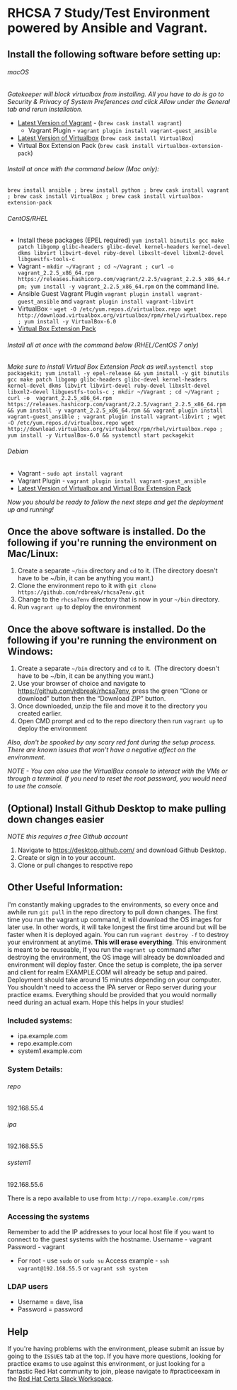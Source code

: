 # RHCSA 7 Study/Test Environment powered by Ansible and Vagrant. 

## Install the following software before setting up:
###### macOS
_Gatekeeper will block virtualbox from installing. All you have to do is go to Security & Privacy of System Preferences and click Allow under the General tab and rerun installation._
- [Latest Version of Vagrant](https://www.vagrantup.com/downloads.html) - (`brew cask install vagrant`)
    - Vagrant Plugin - `vagrant plugin install vagrant-guest_ansible`
- [Latest Version of Virtualbox](https://www.virtualbox.org/wiki/Downloads) (`brew cask install VirtualBox`)
- Virtual Box Extension Pack (`brew cask install virtualbox-extension-pack`)
###### Install at once with the command below (Mac only): 
`brew install ansible ; brew install python ; brew cask install vagrant ; brew cask install VirtualBox ; brew cask install virtualbox-extension-pack`

###### CentOS/RHEL
- Install these packages (EPEL required) `yum install binutils gcc make patch libgomp glibc-headers glibc-devel kernel-headers kernel-devel dkms libvirt libvirt-devel ruby-devel libxslt-devel libxml2-devel libguestfs-tools-c`
- Vagrant - `mkdir ~/Vagrant ; cd ~/Vagrant ; curl -o  vagrant_2.2.5_x86_64.rpm https://releases.hashicorp.com/vagrant/2.2.5/vagrant_2.2.5_x86_64.rpm; yum install -y vagrant_2.2.5_x86_64.rpm` on the command line.
- Ansible Guest Vagrant Plugin `vagrant plugin install vagrant-guest_ansible` and `vagrant plugin install vagrant-libvirt`
- VirtualBox - `wget -O /etc/yum.repos.d/virtualbox.repo wget http://download.virtualbox.org/virtualbox/rpm/rhel/virtualbox.repo ; yum install -y VirtualBox-6.0`
- [Virtual Box Extension Pack](https://www.virtualbox.org/wiki/Downloads)
###### Install all at once with the command below (RHEL/CentOS 7 only)
_Make sure to install Virtual Box Extension Pack as well._`systemctl stop packagekit; yum install -y epel-release && yum install -y git binutils gcc make patch libgomp glibc-headers glibc-devel kernel-headers kernel-devel dkms libvirt libvirt-devel ruby-devel libxslt-devel libxml2-devel libguestfs-tools-c ; mkdir ~/Vagrant ; cd ~/Vagrant ; curl -o  vagrant_2.2.5_x86_64.rpm https://releases.hashicorp.com/vagrant/2.2.5/vagrant_2.2.5_x86_64.rpm && yum install -y vagrant_2.2.5_x86_64.rpm && vagrant plugin install vagrant-guest_ansible ; vagrant plugin install vagrant-libvirt ; wget -O /etc/yum.repos.d/virtualbox.repo wget http://download.virtualbox.org/virtualbox/rpm/rhel/virtualbox.repo ; yum install -y VirtualBox-6.0 && systemctl start packagekit`
###### Debian
- Vagrant - `sudo apt install vagrant`
- Vagrant Plugin - `vagrant plugin install vagrant-guest_ansible`
- [Latest Version of Virtualbox and Virtual Box Extension Pack](https://www.virtualbox.org/wiki/Downloads)

_Now you should be ready to follow the next steps and get the deployment up and running!_

## Once the above software is installed. Do the following if you're running the environment on Mac/Linux:
1. Create a separate `~/bin` directory and `cd` to it.  (The directory doesn't have to be ~/bin, it can be anything you want.)
2. Clone the environment repo to it with `git clone https://github.com/rdbreak/rhcsa7env.git`
3. Change to the `rhcsa7env` directory that is now in your `~/bin` directory.
4. Run `vagrant up` to deploy the environment 

## Once the above software is installed. Do the following if you're running the environment on Windows:
1. Create a separate `~/bin` directory and `cd` to it.  (The directory doesn't have to be ~/bin, it can be anything you want.)
2. Use your browser of choice and navigate to https://github.com/rdbreak/rhcsa7env, press the green “Clone or download” button then the “Download ZIP” button.
3. Once downloaded, unzip the file and move it to the directory you created earlier.
3. Open CMD prompt and cd to the repo directory then run `vagrant up` to deploy the environment

*Also, don't be spooked by any scary red font during the setup process. There are known issues that won't have a negative affect on the environment.* 

_NOTE - You can also use the VirtualBox console to interact with the VMs or through a terminal. If you need to reset the root password, you would need to use the console._

## (Optional) Install Github Desktop to make pulling down changes easier
_NOTE this requires a free Github account_
1. Navigate to https://desktop.github.com/ and download Github Desktop.
2. Create or sign in to your account.
3. Clone or pull changes to respctive repo

## Other Useful Information:
I'm constantly making upgrades to the environments, so every once and awhile run `git pull` in the repo directory to pull down changes. The first time you run the vagrant up command, it will download the OS images for later use. In other words, it will take longest the first time around but will be faster when it is deployed again. You can run `vagrant destroy -f` to destroy your environment at anytime. **This will erase everything**. This environment is meant to be reuseable, If you run the `vagrant up` command after destroying the environment, the OS image will already be downloaded and environment will deploy faster. Once the setup is complete, the ipa server and client for realm EXAMPLE.COM will already be setup and paired. Deployment should take around 15 minutes depending on your computer. You shouldn't need to access the IPA server or Repo server during your practice exams. Everything should be provided that you would normally need during an actual exam. Hope this helps in your studies!

### Included systems:
- ipa.example.com
- repo.example.com
- system1.example.com

### System Details:
###### repo
192.168.55.4
###### ipa
192.168.55.5
###### system1
192.168.55.6

There is a repo available to use from `http://repo.example.com/rpms`

### Accessing the systems
Remember to add the IP addresses to your local host file if you want to connect to the guest systems with the hostname.
Username - vagrant
Password - vagrant
- For root - use `sudo` or `sudo su`
Access example - `ssh vagrant@192.168.55.5` or `vagrant ssh system`

### LDAP users
- Username = dave, lisa
- Password = password

## Help
If you're having problems with the environment, please submit an issue by going to the `ISSUES` tab at the top. If you have more questions, looking for practice exams to use against this environment, or just looking for a fantastic Red Hat community to join, please navigate to #practiceexam in the [Red Hat Certs Slack Workspace](https://join.slack.com/t/redhat-certs/shared_invite/enQtNjI4Mjk1OTA4NDk4LTBiMWQ1OGM5MmJhZjhlNGZiNjMxYmViMGI2OTdjMDY4NjZkYTliYTE4M2IwYzFkYTJlMThjNmFlNDZmOTIyZTQ).
